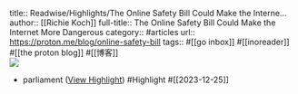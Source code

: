 title:: Readwise/Highlights/The Online Safety Bill Could Make the Interne...
author:: [[Richie Koch]]
full-title:: The Online Safety Bill Could Make the Internet More Dangerous
category:: #articles
url:: https://proton.me/blog/online-safety-bill
tags:: #[[go inbox]] #[[inoreader]] #[[the proton blog]] #[[博客]]  
![](https://proton.me/static/0d607f3a9af1abb1a94bdae44cf63bd5/uk-online-safety-bill-blog@2x.png)
- parliament ([View Highlight](https://read.readwise.io/read/01hjff6a0pbkey04bwhxwwjjyf)) #Highlight #[[2023-12-25]]